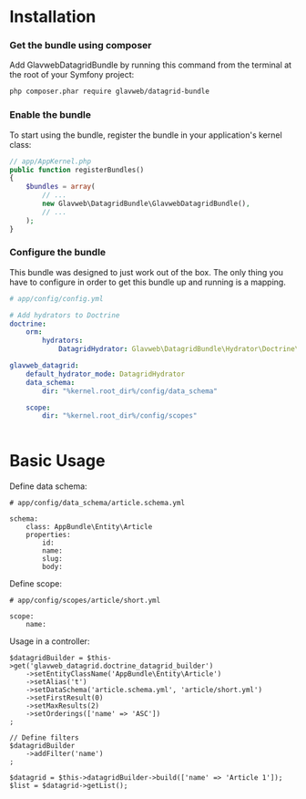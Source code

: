 Installation
============

### Get the bundle using composer

Add GlavwebDatagridBundle by running this command from the terminal at the root of
your Symfony project:

```bash
php composer.phar require glavweb/datagrid-bundle
```

### Enable the bundle

To start using the bundle, register the bundle in your application's kernel class:

```php
// app/AppKernel.php
public function registerBundles()
{
    $bundles = array(
        // ...
        new Glavweb\DatagridBundle\GlavwebDatagridBundle(),
        // ...
    );
}
```

### Configure the bundle

This bundle was designed to just work out of the box. The only thing you have to configure in order to get this bundle up and running is a mapping.

```yaml
# app/config/config.yml

# Add hydrators to Doctrine
doctrine:
    orm:
        hydrators:
            DatagridHydrator: Glavweb\DatagridBundle\Hydrator\Doctrine\DatagridHydrator

glavweb_datagrid:
    default_hydrator_mode: DatagridHydrator
    data_schema:
        dir: "%kernel.root_dir%/config/data_schema"

    scope:
        dir: "%kernel.root_dir%/config/scopes"
            
```

Basic Usage
===========

Define data schema:

```
# app/config/data_schema/article.schema.yml

schema:
    class: AppBundle\Entity\Article
    properties:
        id:
        name:
        slug:
        body:
```

Define scope:

```
# app/config/scopes/article/short.yml

scope:
    name: 
```

Usage in a controller:

```
$datagridBuilder = $this->get('glavweb_datagrid.doctrine_datagrid_builder')
    ->setEntityClassName('AppBundle\Entity\Article')
    ->setAlias('t')
    ->setDataSchema('article.schema.yml', 'article/short.yml')
    ->setFirstResult(0)
    ->setMaxResults(2)
    ->setOrderings(['name' => 'ASC'])
;

// Define filters
$datagridBuilder
    ->addFilter('name')
;

$datagrid = $this->datagridBuilder->build(['name' => 'Article 1']);
$list = $datagrid->getList();

```
